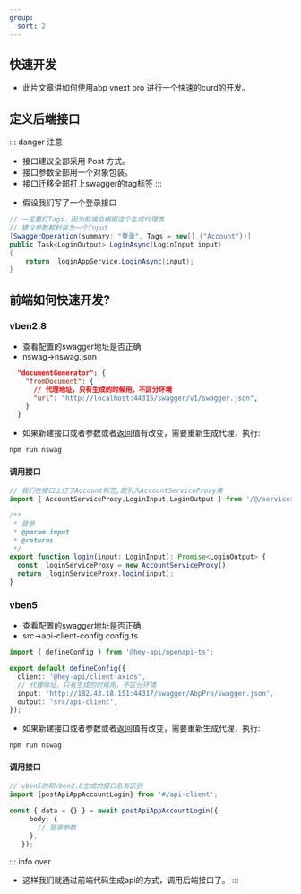 ```yaml
---
group:
  sort: 2
---
```


## 快速开发

* 此片文章讲如何使用abp vnext pro 进行一个快速的curd的开发。

## 定义后端接口
::: danger 注意
- 接口建议全部采用 Post 方式。
- 接口参数全部用一个对象包装。
- 接口迁移全部打上swagger的tag标签
:::
* 假设我们写了一个登录接口
```csharp
// 一定要打Tags，因为前端会根据这个生成代理类
// 建议参数都封装为一个Input
[SwaggerOperation(summary: "登录", Tags = new[] {"Account"})]
public Task<LoginOutput> LoginAsync(LoginInput input)
{
    return _loginAppService.LoginAsync(input);
}
```
## 前端如何快速开发?
### vben2.8
- 查看配置的swagger地址是否正确
- nswag->nswag.json
```json
  "documentGenerator": {
    "fromDocument": {
      // 代理地址，只有生成的时候用，不区分环境
      "url": "http://localhost:44315/swagger/v1/swagger.json",
    }
  }
```
- 如果新建接口或者参数或者返回值有改变，需要重新生成代理，执行:
```bash
npm run nswag
```
#### 调用接口
```ts
// 我们在接口上打了Account标签,就引入AccountServiceProxy类
import { AccountServiceProxy,LoginInput,LoginOutput } from '/@/services/ServiceProxies';

/**
 * 登录
 * @param input
 * @returns
 */
export function login(input: LoginInput): Promise<LoginOutput> {
  const _loginServiceProxy = new AccountServiceProxy();
  return _loginServiceProxy.login(input);
}
```
### vben5
- 查看配置的swagger地址是否正确
- src->api-client-config.config.ts
```ts
import { defineConfig } from '@hey-api/openapi-ts';

export default defineConfig({
  client: '@hey-api/client-axios',
  // 代理地址，只有生成的时候用，不区分环境
  input: 'http://182.43.18.151:44317/swagger/AbpPro/swagger.json',
  output: 'src/api-client',
});
```
- 如果新建接口或者参数或者返回值有改变，需要重新生成代理，执行:
```bash
npm run nswag
```
#### 调用接口
```ts
// vben5的和vben2.8生成的接口名有区别
import {postApiAppAccountLogin} from '#/api-client';

const { data = {} } = await postApiAppAccountLogin({
     body: {
       // 登录参数
     },
   });
```
::: info over
- 这样我们就通过前端代码生成api的方式，调用后端接口了。
:::